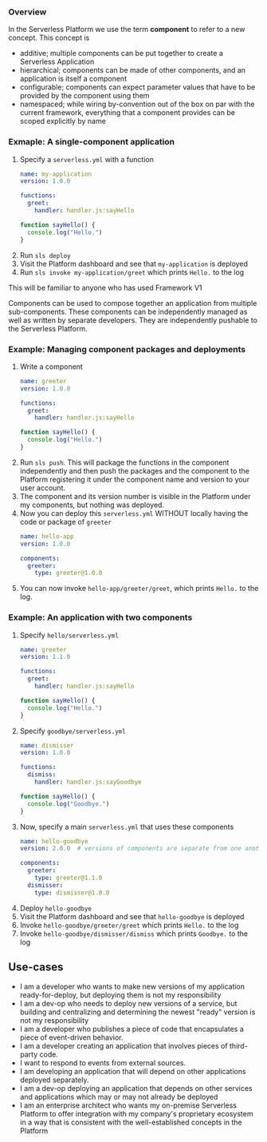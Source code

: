 ### Overview

In the Serverless Platform we use the term **component** to refer to a new concept. This concept is
- additive; multiple components can be put together to create a Serverless Application
- hierarchical; components can be made of other components, and an application is itself a component
- configurable; components can expect parameter values that have to be provided by the component using them
- namespaced; while wiring by-convention out of the box on par with the current framework, everything that a component provides can be scoped explicitly by name


### Exmaple: A single-component application

1. Specify a `serverless.yml` with a function
    ```yml
    name: my-application
    version: 1.0.0

    functions:
      greet:
        handler: handler.js:sayHello
    ```
    ```js
    function sayHello() {
      console.log("Hello.")
    }
    ```
2. Run `sls deploy`
3. Visit the Platform dashboard and see that `my-application` is deployed
4. Run `sls invoke my-application/greet` which prints `Hello.` to the log

This will be familiar to anyone who has used Framework V1

Components can be used to compose together an application from multiple sub-components.
These components can be independently managed as well as written by separate
developers. They are independently pushable to the Serverless Platform.

### Example: Managing component packages and deployments

1. Write a component
    ```yml
    name: greeter
    version: 1.0.0

    functions:
      greet:
        handler: handler.js:sayHello
    ```
    ```js
    function sayHello() {
      console.log("Hello.")
    }
    ```
2. Run `sls push`. This will package the functions in the component independently and then push the packages and the component to the Platform registering it under the component name and version to your user account.
3. The component and its version number is visible in the Platform under my components, but nothing was deployed.
4. Now you can deploy this `serverless.yml` WITHOUT locally having the code or package of `greeter`
    ```yml
    name: hello-app
    version: 1.0.0

    components:
      greeter:
        type: greeter@1.0.0
    ```
5. You can now invoke `hello-app/greeter/greet`, which prints `Hello.` to the log.


### Example: An application with two components

1. Specify `hello/serverless.yml`
    ```yml
    name: greeter
    version: 1.1.0

    functions:
      greet:
        handler: handler.js:sayHello
    ```
    ```js
    function sayHello() {
      console.log("Hello.")
    }
    ```
2. Specify `goodbye/serverless.yml`
    ```yml
    name: dismisser
    version: 1.0.0

    functions:
      dismiss:
        handler: handler.js:sayGoodbye
    ```
    ```js
    function sayHello() {
      console.log("Goodbye.")
    }
    ```
3. Now, specify a main `serverless.yml` that uses these components
    ```yml
    name: hello-goodbye
    version: 2.0.0  # versions of components are separate from one another

    components:
      greeter:
        type: greeter@1.1.0
      dismisser:
        type: dismisser@1.0.0
    ```
4. Deploy `hello-goodbye`
5. Visit the Platform dashboard and see that `hello-goodbye` is deployed
6. Invoke `hello-goodbye/greeter/greet` which prints `Hello.` to the log
7. Invoke `hello-goodbye/dismisser/dismiss` which prints `Goodbye.` to the log


## Use-cases

* I am a developer who wants to make new versions of my application ready-for-deploy, but deploying them is not my responsibility
* I am a dev-op who needs to deploy new versions of a service, but building and centralizing and determining the newest "ready" version is not my responsibility
* I am a developer who publishes a piece of code that encapsulates a piece of event-driven behavior.
* I am a developer creating an application that involves pieces of third-party code.
* I want to respond to events from external sources.
* I am developing an application that will depend on other applications deployed separately.
* I am a dev-op deploying an application that depends on other services and applications which may or may not already be deployed
* I am an enterprise architect who wants my on-premise Serverless Platform to offer integration with my company's proprietary ecosystem in a way that is consistent with the well-established concepts in the Platform
